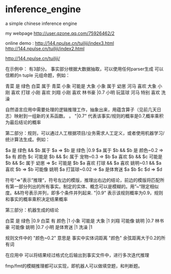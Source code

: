inference_engine
================

a simple chinese inference engine

  my webpage http://user.qzone.qq.com/75926462/2

online demo   :
http://144.npulse.cn/tuiliji/index3.html
http://144.npulse.cn/tuiliji/index2.html

http://144.npulse.cn/tuiliji/

在示例中：
有3部分。
事实部分根据大数据抽取，可以使用任何parser生成 可以信赖的n tuple 元组命题，例如：

青菜 是 绿色
白菜 属于 青菜
小象 可能是 大象
小象 属于 幼崽
河马 喜欢 大象
小刚 喜欢 打球
小刚 喜欢 刘翔
小刚 喜欢 林书豪 |0.7
小明 玩篮球
河马 特别 喜欢 洗澡

自然语言应用中需要处理的逻辑推理工作，抽象出来，用蕴含算子（见前几天日志）映射到一组新的关系函数。
。
"|0.7" 代表该事实/规则的概率是0.7,概率乘积为最后结论的概率

第二部分：规则，可以通过人工根据项目/业务需求人工定义，或者使用机器学习/统计算法生成。例如：


$a 是 绿色 && $b 属于 $a => $b 是 绿色 |0.9
$a 属于 $b && $b 是 颜色~0.2 => $a 有 颜色
$c 可能是 $b && $c 属于 宠物~0.3 => $b
$a 喜欢 $b &&  $c 可能是 $b && $c 属于 幼崽 => $c 可能是 $b
$a 喜欢 打球 && $a 喜欢 姚明~0.1 && $a 喜欢 $b => $b 可能像 姚明
$a  打篮球~0.02 => $a 是体育迷
$a  $b $c $d => $d


符号“=>”表示”推理“，符号左边的模版，推理出右边的结论，前边的模版将匹配所有第一部分列出的所有事实。制定的实体、概念可以是模糊的。用”~“限定相似度。&&符号表示并列，即多个条件并列起来. "|0.9" 表示该规则概率为0.9，规则和事实的概率乘积决定结果概率


第三部分：机器生成的结论 

白菜 是 绿色  |0.9
白菜 有 颜色  |1
小象 可能是 大象  |1
刘翔 可能像 姚明  |0.7
林书豪 可能像 姚明  |0.7
小明 是体育迷  |1
洗澡  |1


 

规则文件中的 "颜色~0.2"   意思是 事实中实体词距离 "颜色" 余弦距离大于0.2的所有词 

在应用中 可以将结果经过格式化后输出到事实文件中，进行多次迭代推理

fmp/fmt的模糊推理都可以实现，即机器人可以做填空题，和判断题。
